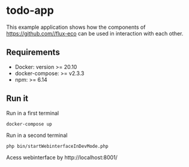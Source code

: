 # todo-app
This example application shows how the components of 
https://github.com//flux-eco can be used in interaction with each other.

## Requirements
* Docker: version >= 20.10
* docker-compose: >= v2.3.3
* npm: >= 6.14

## Run it
Run in a first terminal
```
docker-compose up
```
Run in a second terminal
```
php bin/startWebinterfaceInDevMode.php
```
Acess webinterface by http://localhost:8001/